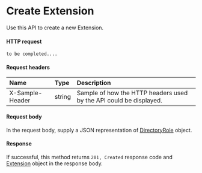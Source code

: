 # Create Extension

Use this API to create a new Extension.
#### HTTP request
```http
to be completed....
```
#### Request headers
| Name       | Type | Description|
|:---------------|:--------|:----------|
| X-Sample-Header  | string  | Sample of how the HTTP headers used by the API could be displayed.|

#### Request body
In the request body, supply a JSON representation of [DirectoryRole]('../api/directoryrole.md') object.


#### Response
If successful, this method returns `201, Created` response code and [Extension](../resources/extension.md) object in the response body.

